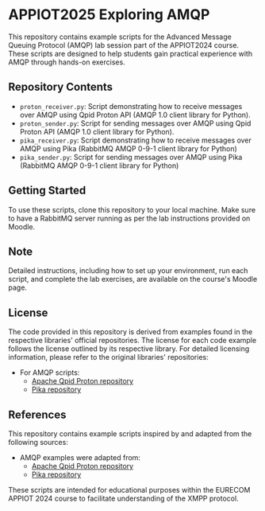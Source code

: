 # APPIOT2025 Exploring AMQP

This repository contains example scripts for the Advanced Message Queuing Protocol (AMQP) lab session part of the APPIOT2024 course. These scripts are designed to help students gain practical experience with AMQP through hands-on exercises.

## Repository Contents

- `proton_receiver.py`: Script demonstrating how to receive messages over AMQP using Qpid Proton API (AMQP 1.0 client library for Python).
- `proton_sender.py`: Script for sending messages over AMQP using Qpid Proton API (AMQP 1.0 client library for Python).
- `pika_receiver.py`: Script demonstrating how to receive messages over AMQP using Pika (RabbitMQ AMQP 0-9-1 client library for Python)
- `pika_sender.py`: Script for sending messages over AMQP using Pika (RabbitMQ AMQP 0-9-1 client library for Python)

## Getting Started

To use these scripts, clone this repository to your local machine. Make sure to have a RabbitMQ server running as per the lab instructions provided on Moodle.

## Note

Detailed instructions, including how to set up your environment, run each script, and complete the lab exercises, are available on the course's Moodle page.

## License

The code provided in this repository is derived from examples found in the respective libraries' official repositories. The license for each code example follows the license outlined by its respective library. For detailed licensing information, please refer to the original libraries' repositories:

- For AMQP scripts:
  - [Apache Qpid Proton repository](https://github.com/apache/qpid-proton)
  - [Pika repository](https://github.com/pika/pika)

## References

This repository contains example scripts inspired by and adapted from the following sources:

- AMQP examples were adapted from:
  - [Apache Qpid Proton repository](https://github.com/apache/qpid-proton)
  - [Pika repository](https://github.com/pika/pika)

These scripts are intended for educational purposes within the EURECOM APPIOT 2024 course to facilitate understanding of the XMPP protocol.
